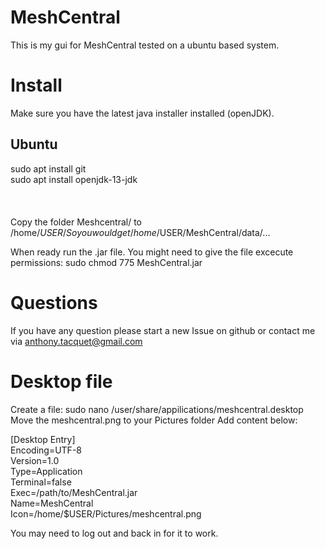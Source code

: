 # MeshCentral
This is my gui for MeshCentral tested on a ubuntu based system.

# Install
Make sure you have the latest java installer installed (openJDK).

## Ubuntu
sudo apt install git\
sudo apt install openjdk-13-jdk
\
\
\
\
Copy the folder Meshcentral/ to /home/$USER/
So you would get /home/$USER/MeshCentral/data/...

When ready run the .jar file.
You might need to give the file excecute permissions: sudo chmod 775 MeshCentral.jar

# Questions
If you have any question please start a new Issue on github or contact me via anthony.tacquet@gmail.com

# Desktop file
Create a file: sudo nano /user/share/appilications/meshcentral.desktop
Move the meshcentral.png to your Pictures folder
Add content below:

[Desktop Entry]\
Encoding=UTF-8\
Version=1.0\
Type=Application\
Terminal=false\
Exec=/path/to/MeshCentral.jar\
Name=MeshCentral\
Icon=/home/$USER/Pictures/meshcentral.png

You may need to log out and back in for it to work.
